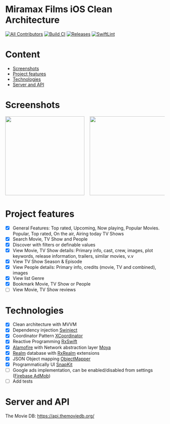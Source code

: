 # Miramax Films iOS Clean Architecture

<!-- ALL-CONTRIBUTORS-BADGE:START - Do not remove or modify this section -->
[![All Contributors](https://img.shields.io/badge/all_contributors-1-orange.svg?style=flat-square)](#contributors-) [![Build CI](https://github.com/hoc081098/ComicReaderApp_MVI_Coroutine_RxKotlin_Jetpack/actions/workflows/build.yml/badge.svg)](https://github.com/chotchachi/Miramax-Films-iOS-Clean-Architecture/actions/workflows/AppBuild.yml) [![Releases](https://img.shields.io/github/release/nextcloud/ios.svg)](https://github.com/chotchachi/Miramax-Films-iOS-Clean-Architecture/releases/latest) [![SwiftLint](https://github.com/nextcloud/ios/actions/workflows/lint.yml/badge.svg)](https://github.com/chotchachi/Miramax-Films-iOS-Clean-Architecture/actions/workflows/SwiftLint.yml)

# Content
- [Screenshots](#screenshots)
- [Project features](#project-features)
- [Technologies](#technologies)
- [Server and API](#server-and-api)

# Screenshots
<pre>
<img src="https://raw.githubusercontent.com/chotchachi/Miramax-Films-iOS-Clean-Architecture/main/screenshots/Simulator%20Screen%20Shot%20-%20iPhone%2014%20Pro%20Max%20-%202023-02-22%20at%2014.15.02.png" width="250">&nbsp; <img src="https://github.com/chotchachi/Miramax-Films-iOS-Clean-Architecture/blob/main/screenshots/Simulator%20Screen%20Shot%20-%20iPhone%2014%20Pro%20Max%20-%202023-02-22%20at%2014.15.04.png?raw=true" width="250">&nbsp; <img src="https://github.com/chotchachi/Miramax-Films-iOS-Clean-Architecture/blob/main/screenshots/Simulator%20Screen%20Shot%20-%20iPhone%2014%20Pro%20Max%20-%202023-02-22%20at%2014.15.06.png?raw=true" width="250">&nbsp; <img src="https://github.com/chotchachi/Miramax-Films-iOS-Clean-Architecture/blob/main/screenshots/Simulator%20Screen%20Shot%20-%20iPhone%2014%20Pro%20Max%20-%202023-02-22%20at%2014.15.09.png?raw=true" width="250">&nbsp; <img src="https://github.com/chotchachi/Miramax-Films-iOS-Clean-Architecture/blob/main/screenshots/Simulator%20Screen%20Shot%20-%20iPhone%2014%20Pro%20Max%20-%202023-02-22%20at%2014.15.15.png?raw=true" width="250">&nbsp; <img src="https://github.com/chotchachi/Miramax-Films-iOS-Clean-Architecture/blob/main/screenshots/Simulator%20Screen%20Shot%20-%20iPhone%2014%20Pro%20Max%20-%202023-02-22%20at%2014.18.05.png?raw=true" width="250">&nbsp; <img src="https://github.com/chotchachi/Miramax-Films-iOS-Clean-Architecture/blob/main/screenshots/Simulator%20Screen%20Shot%20-%20iPhone%2014%20Pro%20Max%20-%202023-02-22%20at%2014.16.44.png?raw=true" width="250">&nbsp; <img src="https://github.com/chotchachi/Miramax-Films-iOS-Clean-Architecture/blob/main/screenshots/Simulator%20Screen%20Shot%20-%20iPhone%2014%20Pro%20Max%20-%202023-02-22%20at%2014.16.47.png?raw=true" width="250">&nbsp;
</pre>

# Project features
- [x] General Features: Top rated, Upcoming, Now playing, Popular Movies. Popular, Top rated, On the air, Airing today TV Shows
- [x] Search Movie, TV Show and People
- [x] Discover with filters or definable values
- [x] View Movie, TV Show details: Primary info, cast, crew, images, plot keywords, release information, trailers, similar movies, v.v
- [x] View TV Show Season & Episode
- [x] View People details: Primary info, credits (movie, TV and combined), images
- [x] View list Genre
- [x] Bookmark Movie, TV Show or People
- [ ] View Movie, TV Show reviews

# Technologies
- [x] Clean architecture with MVVM
- [x] Dependency injection [Swinject](https://github.com/Swinject/Swinject)
- [x] Coordinator Pattern [XCoordinator](https://github.com/QuickBirdEng/XCoordinator)
- [x] Reactive Programming [RxSwift](https://github.com/ReactiveX/RxSwift)
- [x] [Alamofire](https://github.com/Alamofire/Alamofire) with Network abstraction layer [Moya](https://github.com/Moya/Moya)
- [x] [Realm](https://github.com/realm/realm-swift) database with [RxRealm](https://github.com/RxSwiftCommunity/RxRealm) extensions
- [x] JSON Object mapping [ObjectMapper](https://github.com/tristanhimmelman/ObjectMapper)
- [x] Programmatically UI [SnapKit](https://github.com/SnapKit/SnapKit)
- [ ] Google ads implementation, can be enabled/disabled from settings ([Firebase AdMob](https://firebase.google.com/docs/admob/ios/quick-start))
- [ ] Add tests

# Server and API
The Movie DB: https://api.themoviedb.org/
